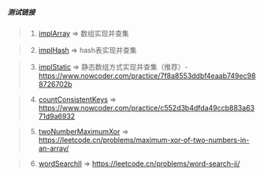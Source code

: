 ##### 测试链接
> 1. [implArray](./1.implArray) => 数组实现并查集

> 2. [implHash](./2.implHash) => hash表实现并查集

> 3. [implStatic](./3.implStatic) => 静态数组方式实现并查集（推荐）- https://www.nowcoder.com/practice/7f8a8553ddbf4eaab749ec988726702b

> 4. [countConsistentKeys](./4.countConsistentKeys) => https://www.nowcoder.com/practice/c552d3b4dfda49ccb883a6371d9a6932

> 5. [twoNumberMaximumXor](./5.twoNumbersMaximumXor) => https://leetcode.cn/problems/maximum-xor-of-two-numbers-in-an-array/

> 6. [wordSearchII](./6.wordSearchII) => https://leetcode.cn/problems/word-search-ii/
